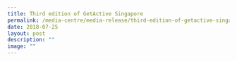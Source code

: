 ```yaml
---
title: Third edition of GetActive Singapore
permalink: /media-centre/media-release/third-edition-of-getactive-singapore/
date: 2018-07-25
layout: post
description: ""
image: ""
---
```

